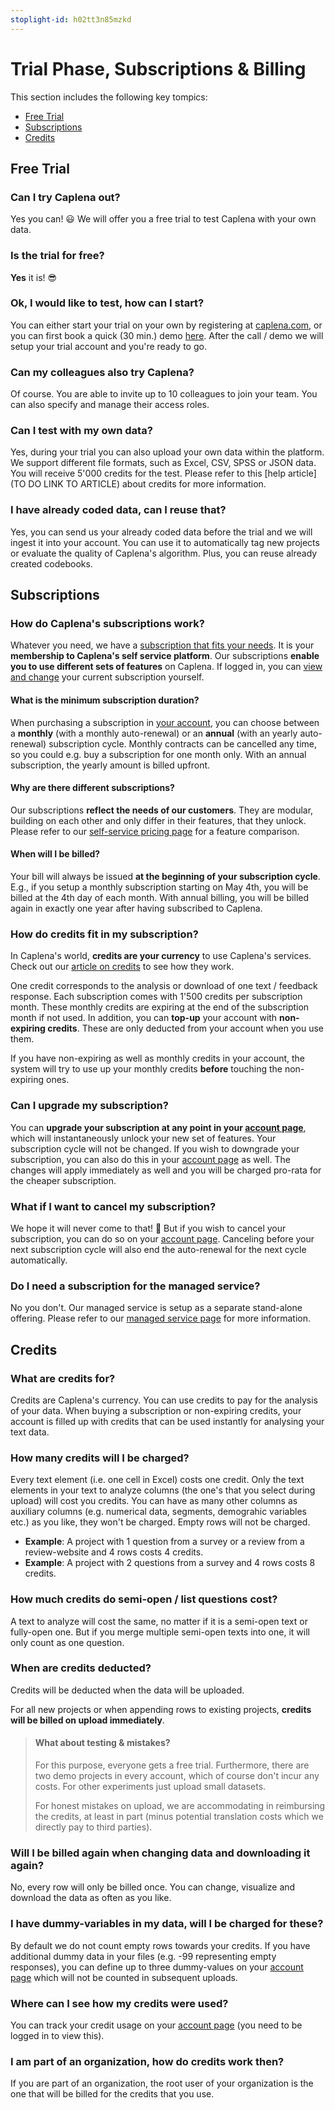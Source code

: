 ```yaml
---
stoplight-id: h02tt3n85mzkd
---
```


# Trial Phase, Subscriptions & Billing

This section includes the following key tompics:

* [Free Trial](#free-trial)
* [Subscriptions](#subscriptions)
* [Credits](#credits)

## Free Trial

### Can I try Caplena out?
Yes you can! 😃 We will offer you a free trial to test Caplena with your own data.

### Is the trial for free? 

**Yes** it is! 😎

### Ok, I would like to test, how can I start?

You can either start your trial on your own by registering at [caplena.com](caplena.com), or you can first book a quick (30 min.) demo [here](https://savvycal.com/misel/chat). After the call / demo we will  setup your trial account and you're ready to go.

### Can my colleagues also try Caplena?

Of course. You are able to invite up to 10 colleagues to join your team. You can also specify and manage their access roles.

### Can I test with my own data?

Yes, during your trial you can also upload your own data within the platform. We support different file formats, such as Excel, CSV, SPSS or JSON data. You will receive 5'000 credits for the test. Please refer to this [help article](TO DO LINK TO ARTICLE) about credits for more information.

### I have already coded data, can I reuse that?

Yes, you can send us your already coded data before the trial and we will ingest it into your account. You can use it to automatically tag new projects or evaluate the quality of Caplena's algorithm. Plus, you can reuse already created codebooks.

## Subscriptions

### How do Caplena's subscriptions work?

Whatever you need, we have a [subscription that fits your needs](https://caplena.com/en/pricing). It is your **membership to Caplena's self service platform**. Our subscriptions **enable you to use different sets of features** on Caplena. If logged in, you can [view and change](https://caplena.com/app/account/subscription) your current subscription yourself.

#### What is the minimum subscription duration?

When purchasing a subscription in [your account](https://caplena.com/app/account/subscription), you can choose between a **monthly** (with a monthly auto-renewal) or an **annual** (with an yearly auto-renewal) subscription cycle. Monthly contracts can be cancelled any time, so you could e.g. buy a subscription for one month only. With an annual subscription, the yearly amount is billed upfront.

#### Why are there different subscriptions?

Our subscriptions **reflect the needs of our customers**. They are modular, building on each other and only differ in their features, that they unlock. Please refer to our [self-service pricing page](https://caplena.com/en/pricing) for a feature comparison.

#### When will I be billed?

Your bill will always be issued **at the beginning of your subscription cycle**. E.g., if you setup a monthly subscription starting on May 4th, you will be billed at the 4th day of each month. With annual billing, you will be billed again in exactly one year after having subscribed to Caplena.

### How do credits fit in my subscription?

In Caplena's world, **credits are your currency** to use Caplena's services. Check out our [article on credits](#credits) to see how they work.

One credit corresponds to the analysis or download of one text / feedback response. Each subscription comes with 1'500 credits per subscription month. These monthly credits are expiring at the end of the subscription month if not used. In addition, you can **top-up** your account with **non-expiring credits**. These are only deducted from your account when you use them.

If you have non-expiring as well as monthly credits in your account, the system will try to use up your monthly credits **before** touching the non-expiring ones.

### Can I upgrade my subscription?

You can **upgrade your subscription at any point in your [account page](https://caplena.com/app/account/subscription)**, which will instantaneously unlock your new set of features. Your subscription cycle will not be changed. If you wish to downgrade your subscription, you can also do this in your [account page](https://caplena.com/app/account/subscription) as well. The changes will apply immediately as well and you will be charged pro-rata for the cheaper subscription.

### What if I want to cancel my subscription?

We hope it will never come to that! 🙂 But if you wish to cancel your subscription, you can do so on your [account page](https://caplena.com/app/account/subscription). Canceling before your next subscription cycle will also end the auto-renewal for the next cycle automatically.

### Do I need a subscription for the managed service?

No you don't. Our managed service is setup as a separate stand-alone offering. Please refer to our [managed service page](https://caplena.com/en/managed/) for more information.

## Credits

### What are credits for?

Credits are Caplena's currency. You can use credits to pay for the analysis of your data. When buying a subscription or non-expiring credits, your account is filled up with credits that can be used instantly for analysing your text data.

### How many credits will I be charged?

Every text element (i.e. one cell in Excel) costs one credit. Only the text elements in your text to analyze columns (the one's that you select during upload) will cost you credits. You can have as many other columns as auxiliary columns (e.g. numerical data, segments, demograhic variables etc.) as you like, they won't be charged. Empty rows will not be charged.

- **Example**: A project with 1 question from a survey or a review from a review-website and 4 rows costs 4 credits.
- **Example**: A project with 2 questions from a survey and 4 rows costs 8 credits.

### How much credits do semi-open / list questions cost?

A text to analyze will cost the same, no matter if it is a semi-open text or fully-open one. But if you merge multiple semi-open texts into one, it will only count as one question.

### When are credits deducted?

Credits will be deducted when the data will be uploaded.

For all new projects or when appending rows to existing projects, **credits will be billed on upload immediately**.

<!-- theme: info -->

> #### What about testing & mistakes?
> For this purpose, everyone gets a free trial. Furthermore, there are two demo projects in every account, which of course don't incur any costs. For other experiments just upload small datasets.
>
> For honest mistakes on upload, we are accommodating in reimbursing the credits, at least in part (minus potential translation costs which we directly pay to third parties).

### Will I be billed again when changing data and downloading it again?

No, every row will only be billed once. You can change, visualize and download the data as often as you like.

### I have dummy-variables in my data, will I be charged for these?

By default we do not count empty rows towards your credits. If you have additional dummy data in your files (e.g. -99 representing empty responses), you can define up to three dummy-values on your [account page](https://caplena.com/app/account) which will not be counted in subsequent uploads.

### Where can I see how my credits were used?

You can track your credit usage on your [account page](https://caplena.com/app/account) (you need to be logged in to view this).

### I am part of an organization, how do credits work then?

If you are part of an organization, the root user of your organization is the one that will be billed for the credits that you use.


